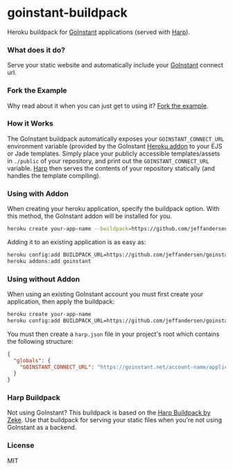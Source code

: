 goinstant-buildpack
===================

Heroku buildpack for [GoInstant](https://goinstant.com) applications (served with [Harp](https://github.com/sintaxi/harp)).

### What does it do?

Serve your static website and automatically include your [GoInstant](https://goinstant.com) connect url.

### Fork the Example

Why read about it when you can just get to using it? [Fork the example](https://github.com/jeffandersen/goinstant-buildpack-example).

### How it Works

The GoInstant buildpack automatically exposes your `GOINSTANT_CONNECT_URL` environment variable (provided by the GoInstant [Heroku addon](https://addons.heroku.com/goinstant) to your EJS or Jade templates. Simply place your publicly accessible templates/assets in `./public` of your repository, and print out the `GOINSTANT_CONNECT_URL` variable. [Harp](https://github.com/sintaxi/harp) then serves the contents of your repository statically (and handles the template compiling).

### Using with Addon

When creating your heroku application, specify the buildpack option. With this method, the GoInstant addon will be installed for you.

```bash
heroku create your-app-name --buildpack=https://github.com/jeffandersen/goinstant-buildpack
```

Adding it to an existing application is as easy as:

```bash
heroku config:add BUILDPACK_URL=https://github.com/jeffandersen/goinstant-buildpack.git
heroku addons:add goinstant
```

### Using without Addon

When using an existing GoInstant account you must first create your application, then apply the buildpack:

```bash
heroku create your-app-name
heroku config:add BUILDPACK_URL=https://github.com/jeffandersen/goinstant-buildpack.git
```

You must then create a `harp.json` file in your project's root which contains the following structure:

```json
{
  "globals": {
    "GOINSTANT_CONNECT_URL": "https://goinstant.net/account-name/application"
  }
}
```

### Harp Buildpack

Not using GoInstant? This buildpack is based on the [Harp Buildpack by Zeke](https://github.com/zeke/harp-buildpack).
Use that buildpack for serving your static files when you're not using GoInstant as a backend.

### License

MIT
